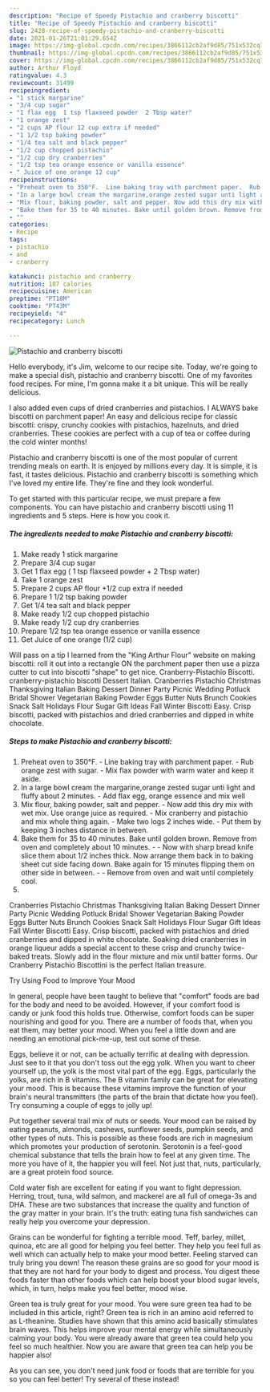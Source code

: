 ```yaml
---
description: "Recipe of Speedy Pistachio and cranberry biscotti"
title: "Recipe of Speedy Pistachio and cranberry biscotti"
slug: 2428-recipe-of-speedy-pistachio-and-cranberry-biscotti
date: 2021-01-26T21:01:29.654Z
image: https://img-global.cpcdn.com/recipes/3866112cb2af9d85/751x532cq70/pistachio-and-cranberry-biscotti-recipe-main-photo.jpg
thumbnail: https://img-global.cpcdn.com/recipes/3866112cb2af9d85/751x532cq70/pistachio-and-cranberry-biscotti-recipe-main-photo.jpg
cover: https://img-global.cpcdn.com/recipes/3866112cb2af9d85/751x532cq70/pistachio-and-cranberry-biscotti-recipe-main-photo.jpg
author: Arthur Floyd
ratingvalue: 4.3
reviewcount: 31499
recipeingredient:
- "1 stick margarine"
- "3/4 cup sugar"
- "1 flax egg  1 tsp flaxseed powder  2 Tbsp water"
- "1 orange zest"
- "2 cups AP flour 12 cup extra if needed"
- "1 1/2 tsp baking powder"
- "1/4 tea salt and black pepper"
- "1/2 cup chopped pistachio"
- "1/2 cup dry cranberries"
- "1/2 tsp tea orange essence or vanilla essence"
- " Juice of one orange 12 cup"
recipeinstructions:
- "Preheat oven to 350°F.  Line baking tray with parchment paper.  Rub orange zest with sugar.  Mix flax powder with warm water and keep it aside."
- "In a large bowl cream the margarine,orange zested sugar unti light and fluffy about 2 minutes.  Add flax egg, orange essence and mix well"
- "Mix flour, baking powder, salt and pepper. Now add this dry mix with wet mix. Use orange juice as required. Mix cranberry and pistachio and mix whole thing again. Make two logs 2 inches wide. Put them by keeping 3 inches distance in between."
- "Bake them for 35 to 40 minutes. Bake until golden brown. Remove from oven and completely about 10 minutes.  Now with sharp bread knife slice them about 1/2 inches thick. Now arrange them back in to baking sheet cut side facing down. Bake again for 15 minutes flipping them on other side in between.   Remove from  oven and wait until completely cool."
- ""
categories:
- Recipe
tags:
- pistachio
- and
- cranberry

katakunci: pistachio and cranberry 
nutrition: 187 calories
recipecuisine: American
preptime: "PT18M"
cooktime: "PT43M"
recipeyield: "4"
recipecategory: Lunch

---
```



![Pistachio and cranberry biscotti](https://img-global.cpcdn.com/recipes/3866112cb2af9d85/751x532cq70/pistachio-and-cranberry-biscotti-recipe-main-photo.jpg)

Hello everybody, it's Jim, welcome to our recipe site. Today, we're going to make a special dish, pistachio and cranberry biscotti. One of my favorites food recipes. For mine, I'm gonna make it a bit unique. This will be really delicious.

I also added even cups of dried cranberries and pistachios. I ALWAYS bake biscotti on parchment paper! An easy and delicious recipe for classic biscotti: crispy, crunchy cookies with pistachios, hazelnuts, and dried cranberries. These cookies are perfect with a cup of tea or coffee during the cold winter months!

Pistachio and cranberry biscotti is one of the most popular of current trending meals on earth. It is enjoyed by millions every day. It is simple, it is fast, it tastes delicious. Pistachio and cranberry biscotti is something which I've loved my entire life. They're fine and they look wonderful.


To get started with this particular recipe, we must prepare a few components. You can have pistachio and cranberry biscotti using 11 ingredients and 5 steps. Here is how you cook it.

<!--inarticleads1-->

##### The ingredients needed to make Pistachio and cranberry biscotti:

1. Make ready 1 stick margarine
1. Prepare 3/4 cup sugar
1. Get 1 flax egg ( 1 tsp flaxseed powder + 2 Tbsp water)
1. Take 1 orange zest
1. Prepare 2 cups AP flour +1/2 cup extra if needed
1. Prepare 1 1/2 tsp baking powder
1. Get 1/4 tea salt and black pepper
1. Make ready 1/2 cup chopped pistachio
1. Make ready 1/2 cup dry cranberries
1. Prepare 1/2 tsp tea orange essence or vanilla essence
1. Get  Juice of one orange (1/2 cup)


Will pass on a tip I learned from the &#34;King Arthur Flour&#34; website on making biscotti: roll it out into a rectangle ON the parchment paper then use a pizza cutter to cut into biscotti &#34;shape&#34; to get nice. Cranberry-Pistachio Biscotti. cranberry-pistachio biscotti Dessert Italian. Cranberries Pistachio Christmas Thanksgiving Italian Baking Dessert Dinner Party Picnic Wedding Potluck Bridal Shower Vegetarian Baking Powder Eggs Butter Nuts Brunch Cookies Snack Salt Holidays Flour Sugar Gift Ideas Fall Winter Biscotti Easy. Crisp biscotti, packed with pistachios and dried cranberries and dipped in white chocolate. 

<!--inarticleads2-->

##### Steps to make Pistachio and cranberry biscotti:

1. Preheat oven to 350°F.  - Line baking tray with parchment paper.  - Rub orange zest with sugar.  - Mix flax powder with warm water and keep it aside.
1. In a large bowl cream the margarine,orange zested sugar unti light and fluffy about 2 minutes.  - Add flax egg, orange essence and mix well
1. Mix flour, baking powder, salt and pepper. - Now add this dry mix with wet mix. Use orange juice as required. - Mix cranberry and pistachio and mix whole thing again. - Make two logs 2 inches wide. - Put them by keeping 3 inches distance in between.
1. Bake them for 35 to 40 minutes. Bake until golden brown. Remove from oven and completely about 10 minutes. -  - Now with sharp bread knife slice them about 1/2 inches thick. Now arrange them back in to baking sheet cut side facing down. Bake again for 15 minutes flipping them on other side in between.  -  - Remove from  oven and wait until completely cool.
1. 


Cranberries Pistachio Christmas Thanksgiving Italian Baking Dessert Dinner Party Picnic Wedding Potluck Bridal Shower Vegetarian Baking Powder Eggs Butter Nuts Brunch Cookies Snack Salt Holidays Flour Sugar Gift Ideas Fall Winter Biscotti Easy. Crisp biscotti, packed with pistachios and dried cranberries and dipped in white chocolate. Soaking dried cranberries in orange liqueur adds a special accent to these crisp and crunchy twice-baked treats. Slowly add in the flour mixture and mix until batter forms. Our Cranberry Pistachio Biscottini is the perfect Italian treasure. 

Try Using Food to Improve Your Mood


In general, people have been taught to believe that "comfort" foods are bad for the body and need to be avoided. However, if your comfort food is candy or junk food this holds true. Otherwise, comfort foods can be super nourishing and good for you. There are a number of foods that, when you eat them, may better your mood. When you feel a little down and are needing an emotional pick-me-up, test out some of these.

Eggs, believe it or not, can be actually terrific at dealing with depression. Just see to it that you don't toss out the egg yolk. When you want to cheer yourself up, the yolk is the most vital part of the egg. Eggs, particularly the yolks, are rich in B vitamins. The B vitamin family can be great for elevating your mood. This is because these vitamins improve the function of your brain's neural transmitters (the parts of the brain that dictate how you feel). Try consuming a couple of eggs to jolly up!

Put together several trail mix of nuts or seeds. Your mood can be raised by eating peanuts, almonds, cashews, sunflower seeds, pumpkin seeds, and other types of nuts. This is possible as these foods are rich in magnesium which promotes your production of serotonin. Serotonin is a feel-good chemical substance that tells the brain how to feel at any given time. The more you have of it, the happier you will feel. Not just that, nuts, particularly, are a great protein food source.

Cold water fish are excellent for eating if you want to fight depression. Herring, trout, tuna, wild salmon, and mackerel are all full of omega-3s and DHA. These are two substances that increase the quality and function of the gray matter in your brain. It's the truth: eating tuna fish sandwiches can really help you overcome your depression. 

Grains can be wonderful for fighting a terrible mood. Teff, barley, millet, quinoa, etc are all good for helping you feel better. They help you feel full as well which can actually help to make your mood better. Feeling starved can truly bring you down! The reason these grains are so good for your mood is that they are not hard for your body to digest and process. You digest these foods faster than other foods which can help boost your blood sugar levels, which, in turn, helps make you feel better, mood wise.

Green tea is truly great for your mood. You were sure green tea had to be included in this article, right? Green tea is rich in an amino acid referred to as L-theanine. Studies have shown that this amino acid basically stimulates brain waves. This helps improve your mental energy while simultaneously calming your body. You were already aware that green tea could help you feel so much healthier. Now you are aware that green tea can help you be happier also!

As you can see, you don't need junk food or foods that are terrible for you so you can feel better! Try several of these instead!

